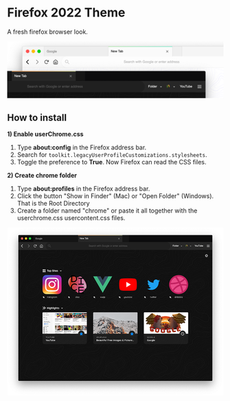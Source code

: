 # Firefox 2022 Theme
A fresh firefox browser look.

![Screenshot](banner.png)

## How to install

**1) Enable userChrome.css**


  1. Type **about:config** in the Firefox address bar.
  2. Search for `toolkit.legacyUserProfileCustomizations.stylesheets`.
  3. Toggle the preference to **True**. Now Firefox can read the CSS files.
  
  
**2) Create chrome folder**


  1. Type **about:profiles** in the Firefox address bar.
  2. Click the button "Show in Finder" (Mac) or "Open Folder" (Windows). That is the Root Directory
  3. Create a folder named "chrome" or paste it all together with the userchrome.css usercontent.css files.

![Screenshot](Preview.png)
